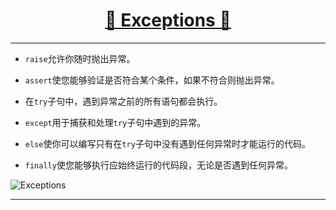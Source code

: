 [<h1 align = "center">:rocket: Exceptions :facepunch:</h1>][0]

---
- `raise`允许你随时抛出异常。

- `assert`使您能够验证是否符合某个条件，如果不符合则抛出异常。

- 在`try`子句中，遇到异常之前的所有语句都会执行。

- `except`用于捕获和处理`try`子句中遇到的异常。

- `else`使你可以编写只有在`try`子句中没有遇到任何异常时才能运行的代码。

- `finally`使您能够执行应始终运行的代码段，无论是否遇到任何异常。

![Exceptions][1]










---
[0]: https://mp.weixin.qq.com/s/8wkotC9PdgGLCIMRHPL8SQ
[1]: https://mmbiz.qpic.cn/mmbiz_jpg/GJM4P9zwRq9y5l5dM3a1eibtphasJdlSG8SbDBSwB49Flr2svmcGlh0hFfZ8yK3zKowgUbWBL7ZQjKOFTK5sB9A/640?wx_fmt=jpeg&tp=webp&wxfrom=5&wx_lazy=1
